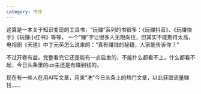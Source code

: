 ```yaml
---
category: 书评
---
```

这算是一本关于知识变现的工具书，“玩赚”系列的书很多：《玩赚抖音》、《玩赚快手》《玩赚小红书》等等，
一个“赚”字让很多人无限向往，但其实不能期待太高，电视剧《天道》中丁元英怎么说来的：“真有赚钱的秘籍，人家能告诉你？”

不过开卷有益，完整看完它还是能有一点启发的，不能什么都看不上，什么都看不起，今日头条里的up主还是有赚到钱的。

现在有一些人在用AI写文章，用来“洗”今日头条上的热门文章，以此获取流量赚钱……
